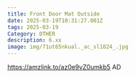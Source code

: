 ```yaml
---
title: Front Door Mat Outside
date: 2025-03-19T10:31:27.001Z
tags: 2025-03-19
Category: OTHER
description: 6.xx
image: img/71ut65nkual._ac_sl1024_.jpg
---
```

https://amzlink.to/az0e9vZ0umkb5
AD